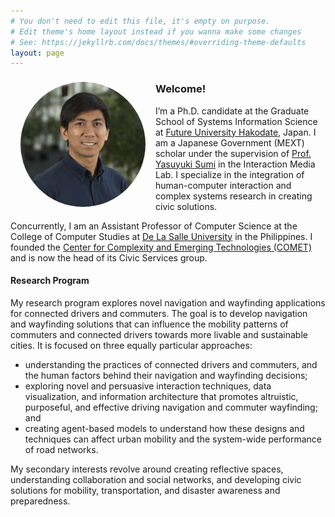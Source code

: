 ```yaml
---
# You don't need to edit this file, it's empty on purpose.
# Edit theme's home layout instead if you wanna make some changes
# See: https://jekyllrb.com/docs/themes/#overriding-theme-defaults
layout: page
---
```


<img style="float:left; object-fit: cover; border-radius:50%; margin: 8px 16px" width="200" height="200" src="assets/profile.jpg" alt="Profile">

<section id="about">
    <h3>Welcome!</h3>
    <p>
        I’m a Ph.D. candidate at the Graduate School of Systems Information Science at <a href="https://www.fun.ac.jp/en/">Future University Hakodate</a>, Japan. I am a Japanese Government (MEXT) scholar under the supervision of <a href="http://www.fun.ac.jp/~sumi/">Prof. Yasuyuki Sumi</a> in the Interaction Media Lab. I specialize in the integration of human-computer interaction and complex systems research in creating civic solutions. 
    </p>
    <p>
        Concurrently, I am an Assistant Professor of Computer Science at the College of Computer Studies at <a href="https://www.dlsu.edu.ph/">De La Salle University</a> in the Philippines. I founded the <a href="http://comet.dlsu.edu.ph">Center for Complexity and Emerging Technologies (COMET)</a> and is now the head of its Civic Services group.
    </p>
    <h4>Research Program</h4>
    <p>
        My research program explores novel navigation and wayfinding applications for connected drivers and commuters. The goal is to develop navigation and wayfinding solutions that can influence the mobility patterns of commuters and connected drivers towards more livable and sustainable cities. It is focused on three equally particular approaches: 
    </p>
    <ul>
        <li>understanding the practices of connected drivers and commuters, and the human factors behind their navigation and wayfinding decisions; </li>
        <li>exploring novel and persuasive interaction techniques, data visualization, and information architecture that promotes altruistic, purposeful, and effective driving navigation and commuter wayfinding; and</li>
        <li>creating agent-based models to understand how these designs and techniques can affect urban mobility and the system-wide performance of road networks. </li>
    </ul>
    <p>
        My secondary interests revolve around creating reflective spaces, understanding collaboration and social networks, and developing civic solutions for mobility, transportation, and disaster awareness and preparedness. 
    </p>
</section>